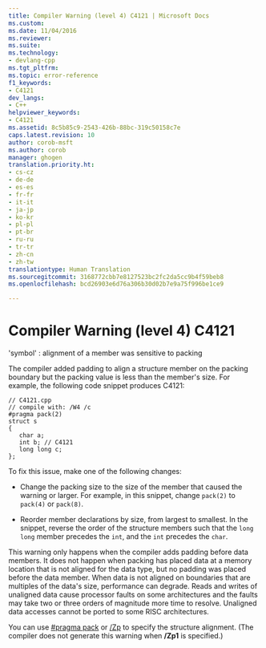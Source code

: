 ```yaml
---
title: Compiler Warning (level 4) C4121 | Microsoft Docs
ms.custom: 
ms.date: 11/04/2016
ms.reviewer: 
ms.suite: 
ms.technology:
- devlang-cpp
ms.tgt_pltfrm: 
ms.topic: error-reference
f1_keywords:
- C4121
dev_langs:
- C++
helpviewer_keywords:
- C4121
ms.assetid: 8c5b85c9-2543-426b-88bc-319c50158c7e
caps.latest.revision: 10
author: corob-msft
ms.author: corob
manager: ghogen
translation.priority.ht:
- cs-cz
- de-de
- es-es
- fr-fr
- it-it
- ja-jp
- ko-kr
- pl-pl
- pt-br
- ru-ru
- tr-tr
- zh-cn
- zh-tw
translationtype: Human Translation
ms.sourcegitcommit: 3168772cbb7e8127523bc2fc2da5cc9b4f59beb8
ms.openlocfilehash: bcd26903e6d76a306b30d02b7e9a75f996be1ce9

---
```

# Compiler Warning (level 4) C4121
'symbol' : alignment of a member was sensitive to packing  
  
 The compiler added padding to align a structure member on the packing boundary but the packing value is less than the member's size. For example, the following code snippet produces C4121:  
  
```  
// C4121.cpp  
// compile with: /W4 /c  
#pragma pack(2)  
struct s  
{  
   char a;  
   int b; // C4121  
   long long c;  
};  
```  
  
 To fix this issue, make one of the following changes:  
  
-   Change the packing size to the size of the member that caused the warning or larger. For example, in this snippet, change `pack(2)` to `pack(4)` or `pack(8)`.  
  
-   Reorder member declarations by size, from largest to smallest. In the snippet, reverse the order of the structure members such that the `long long` member precedes the `int`, and the `int` precedes the `char`.  
  
 This warning only happens when the compiler adds padding before data members. It does not happen when packing has placed data at a memory location that is not aligned for the data type, but no padding was placed before the data member. When data is not aligned on boundaries that are multiples of the data's size, performance can degrade. Reads and writes of unaligned data cause processor faults on some architectures and the faults may take two or three orders of magnitude more time to resolve. Unaligned data accesses cannot be ported to some RISC architectures.  
  
 You can use [#pragma pack](../../preprocessor/pack.md) or [/Zp](../../build/reference/zp-struct-member-alignment.md) to specify the structure alignment. (The compiler does not generate this warning when **/Zp1** is specified.)


<!--HONumber=Jan17_HO1-->



